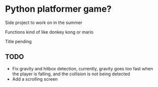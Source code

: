 # Python platformer game?

Side project to work on in the summer

Functions kind of like donkey kong or mario

Title pending

## TODO

- Fix gravity and hitbox detection, currently, gravity goes too fast when the player is falling, and the collision is not being detected
- Add a scrolling screen
